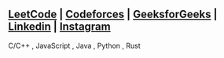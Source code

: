 [LeetCode](https://leetcode.com/rajxsv/) |
[Codeforces](https://codeforces.com/profile/suzzume) |
[GeeksforGeeks](https://auth.geeksforgeeks.org/user/rajessvee/?utm_source=geeksforgeeks&utm_medium=my_profile&utm_campaign=auth_user) |
[Linkedin](https://www.linkedin.com/in/rajpreet-singh-b8200a224/) |
[Instagram](https://instagram.com/rajxsv) 
---
C/C++ , JavaScript , Java , Python , Rust
